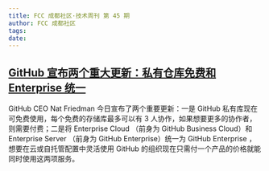 ```yaml
---
title: FCC 成都社区·技术周刊 第 45 期
author: FCC 成都社区
tags:
date:
---
```


## [GitHub 宣布两个重大更新：私有仓库免费和 Enterprise 统一](https://blog.github.com/2019-01-07-new-year-new-github)

GitHub CEO Nat Friedman 今日宣布了两个重要更新：一是 GitHub 私有库现在可免费使用，每个免费的存储库最多可以有 3 人协作，如果想要更多的协作者，则需要付费；二是将 Enterprise Cloud （前身为 GitHub Business Cloud）和 Enterprise Server （前身为 GitHub Enterprise）统一为 GitHub Enterprise ，想要在云或自托管配置中灵活使用 GitHub 的组织现在只需付一个产品的价格就能同时使用这两项服务。
